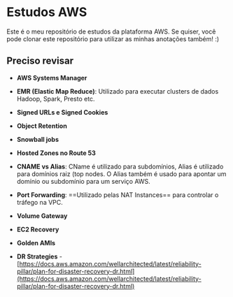 # Estudos AWS
Este é o meu repositório de estudos da plataforma AWS. Se quiser, você pode clonar este repositório para utilizar as minhas anotações também! :)

## Preciso revisar

- **AWS Systems Manager**

- **EMR (Elastic Map Reduce)**: Utilizado para executar clusters de dados Hadoop, Spark, Presto etc.

- **Signed URLs e Signed Cookies**

- **Object Retention**

- **Snowball jobs**

- **Hosted Zones no Route 53**

- **CNAME vs Alias**: CName é utilizado para subdomínios, Alias é utilizado para domínios raiz (top nodes. O Alias também é usado para apontar um domínio ou subdomínio para um serviço AWS.

- **Port Forwarding**: ==Utilizado pelas NAT Instances== para controlar o tráfego na VPC.

- **Volume Gateway**

- **EC2 Recovery**

- **Golden AMIs**

- **DR Strategies** - [https://docs.aws.amazon.com/wellarchitected/latest/reliability-pillar/plan-for-disaster-recovery-dr.html](https://docs.aws.amazon.com/wellarchitected/latest/reliability-pillar/plan-for-disaster-recovery-dr.html)